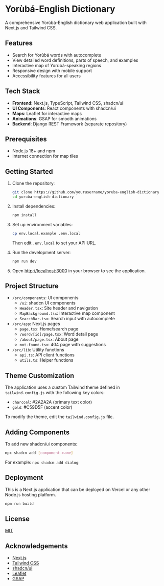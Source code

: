# Yorùbá-English Dictionary

A comprehensive Yorùbá-English dictionary web application built with Next.js and Tailwind CSS.

## Features

- Search for Yorùbá words with autocomplete
- View detailed word definitions, parts of speech, and examples
- Interactive map of Yorùbá-speaking regions
- Responsive design with mobile support
- Accessibility features for all users

## Tech Stack

- **Frontend**: Next.js, TypeScript, Tailwind CSS, shadcn/ui
- **UI Components**: React components with shadcn/ui
- **Maps**: Leaflet for interactive maps
- **Animations**: GSAP for smooth animations
- **Backend**: Django REST Framework (separate repository)

## Prerequisites

- Node.js 18+ and npm
- Internet connection for map tiles

## Getting Started

1. Clone the repository:
   ```bash
   git clone https://github.com/yourusername/yoruba-english-dictionary.git
   cd yoruba-english-dictionary
   ```

2. Install dependencies:
   ```bash
   npm install
   ```

3. Set up environment variables:
   ```bash
   cp env.local.example .env.local
   ```
   Then edit `.env.local` to set your API URL.

4. Run the development server:
   ```bash
   npm run dev
   ```

5. Open [http://localhost:3000](http://localhost:3000) in your browser to see the application.

## Project Structure

- `/src/components`: UI components 
  - `/ui`: shadcn UI components
  - `Header.tsx`: Site header and navigation
  - `MapBackground.tsx`: Interactive map component
  - `SearchBar.tsx`: Search input with autocomplete
- `/src/app`: Next.js pages
  - `page.tsx`: Home/search page
  - `/word/[id]/page.tsx`: Word detail page
  - `/about/page.tsx`: About page
  - `not-found.tsx`: 404 page with suggestions
- `/src/lib`: Utility functions
  - `api.ts`: API client functions
  - `utils.ts`: Helper functions

## Theme Customization

The application uses a custom Tailwind theme defined in `tailwind.config.js` with the following key colors:

- `charcoal`: #2A2A2A (primary text color)
- `gold`: #C59D5F (accent color)

To modify the theme, edit the `tailwind.config.js` file.

## Adding Components

To add new shadcn/ui components:

```bash
npx shadcn add [component-name]
```

For example: `npx shadcn add dialog`

## Deployment

This is a Next.js application that can be deployed on Vercel or any other Node.js hosting platform.

```bash
npm run build
```

## License

[MIT](LICENSE)

## Acknowledgements

- [Next.js](https://nextjs.org/)
- [Tailwind CSS](https://tailwindcss.com/)
- [shadcn/ui](https://ui.shadcn.com/)
- [Leaflet](https://leafletjs.com/)
- [GSAP](https://greensock.com/gsap/)
